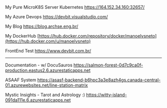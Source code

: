 My Pure MicroK8S Server Kubernetes
https://164.152.34.160:32657/

My Azure Devops
https://devbit.visualstudio.com/

My Blog
https://blog.archse.eng.br/

My DockerHub 
[https://hub.docker.com/repository/docker/manoelvsneto](https://hub.docker.com/u/manoelvsneto)

FrontEnd Test
https://www.devbit.com.br/

---------------------------------------
Documentation - w/ DocuSauros
https://salmon-forest-0d7c9ca0f-production.eastus2.6.azurestaticapps.net


ASAAF System
https://asasf-backend-b6hpc3a3e8azh4gs.canada-central-01.azurewebsites.net/line-station-matrix



Mystic Insights - Tarot and Astrology :)
https://witty-island-091da111e.6.azurestaticapps.net
